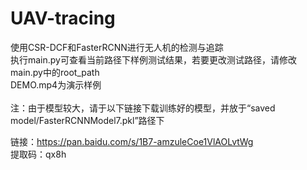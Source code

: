 # UAV-tracing
使用CSR-DCF和FasterRCNN进行无人机的检测与追踪<br />
执行main.py可查看当前路径下样例测试结果，若要更改测试路径，请修改main.py中的root_path<br />
DEMO.mp4为演示样例<br /><br />
注：由于模型较大，请于以下链接下载训练好的模型，并放于“saved model/FasterRCNNModel7.pkl”路径下<br />

链接：https://pan.baidu.com/s/1B7-amzuleCoe1VlAOLvtWg  
提取码：qx8h 
